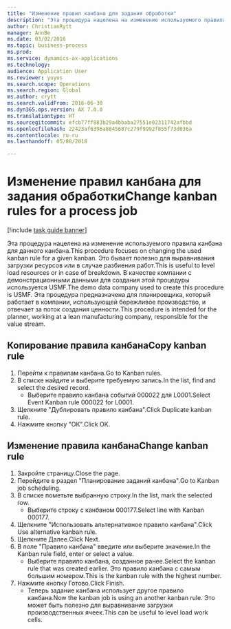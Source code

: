 ```yaml
--- 
title: "Изменение правил канбана для задания обработки"
description: "Эта процедура нацелена на изменение используемого правила канбана для данного канбана."
author: ChristianRytt
manager: AnnBe
ms.date: 03/02/2016
ms.topic: business-process
ms.prod: 
ms.service: dynamics-ax-applications
ms.technology: 
audience: Application User
ms.reviewer: yuyus
ms.search.scope: Operations
ms.search.region: Global
ms.author: crytt
ms.search.validFrom: 2016-06-30
ms.dyn365.ops.version: AX 7.0.0
ms.translationtype: HT
ms.sourcegitcommit: efcb77ff883b29a4bbaba27551e02311742afbbd
ms.openlocfilehash: 22423af6396a8845687c279f9992f855f73d036a
ms.contentlocale: ru-ru
ms.lasthandoff: 05/08/2018

---
```

# <a name="change-kanban-rules-for-a-process-job"></a><span data-ttu-id="f7c7b-103">Изменение правил канбана для задания обработки</span><span class="sxs-lookup"><span data-stu-id="f7c7b-103">Change kanban rules for a process job</span></span>

[!include [task guide banner](../../includes/task-guide-banner.md)]

<span data-ttu-id="f7c7b-104">Эта процедура нацелена на изменение используемого правила канбана для данного канбана.</span><span class="sxs-lookup"><span data-stu-id="f7c7b-104">This procedure focuses on changing the used kanban rule for a given kanban.</span></span> <span data-ttu-id="f7c7b-105">Это бывает полезно для выравнивания загрузки ресурсов или в случае разбиения работ.</span><span class="sxs-lookup"><span data-stu-id="f7c7b-105">This is useful to level load resources or in case of breakdown.</span></span> <span data-ttu-id="f7c7b-106">В качестве компании с демонстрационными данными для создания этой процедуры используется USMF.</span><span class="sxs-lookup"><span data-stu-id="f7c7b-106">The demo data company used to create this procedure is USMF.</span></span> <span data-ttu-id="f7c7b-107">Эта процедура предназначена для планировщика, который работает в компании, использующей бережливое производство, и отвечает за поток создания ценности.</span><span class="sxs-lookup"><span data-stu-id="f7c7b-107">This procedure is intended for the planner, working at a lean manufacturing company, responsible for the value stream.</span></span>


## <a name="copy-kanban-rule"></a><span data-ttu-id="f7c7b-108">Копирование правила канбана</span><span class="sxs-lookup"><span data-stu-id="f7c7b-108">Copy kanban rule</span></span>
1. <span data-ttu-id="f7c7b-109">Перейти к правилам канбана.</span><span class="sxs-lookup"><span data-stu-id="f7c7b-109">Go to Kanban rules.</span></span>
2. <span data-ttu-id="f7c7b-110">В списке найдите и выберите требуемую запись.</span><span class="sxs-lookup"><span data-stu-id="f7c7b-110">In the list, find and select the desired record.</span></span>
    * <span data-ttu-id="f7c7b-111">Выберите правило канбана событий 000022 для L0001.</span><span class="sxs-lookup"><span data-stu-id="f7c7b-111">Select Event Kanban rule 000022 for L0001.</span></span>  
3. <span data-ttu-id="f7c7b-112">Щелкните "Дублировать правило канбана".</span><span class="sxs-lookup"><span data-stu-id="f7c7b-112">Click Duplicate kanban rule.</span></span>
4. <span data-ttu-id="f7c7b-113">Нажмите кнопку "OК".</span><span class="sxs-lookup"><span data-stu-id="f7c7b-113">Click OK.</span></span>

## <a name="change-kanban-rule"></a><span data-ttu-id="f7c7b-114">Изменение правила канбана</span><span class="sxs-lookup"><span data-stu-id="f7c7b-114">Change kanban rule</span></span>
1. <span data-ttu-id="f7c7b-115">Закройте страницу.</span><span class="sxs-lookup"><span data-stu-id="f7c7b-115">Close the page.</span></span>
2. <span data-ttu-id="f7c7b-116">Перейдите в раздел "Планирование заданий канбана".</span><span class="sxs-lookup"><span data-stu-id="f7c7b-116">Go to Kanban job scheduling.</span></span>
3. <span data-ttu-id="f7c7b-117">В списке пометьте выбранную строку.</span><span class="sxs-lookup"><span data-stu-id="f7c7b-117">In the list, mark the selected row.</span></span>
    * <span data-ttu-id="f7c7b-118">Выберите строку с канбаном 000177.</span><span class="sxs-lookup"><span data-stu-id="f7c7b-118">Select line with Kanban 000177.</span></span>  
4. <span data-ttu-id="f7c7b-119">Щелкните "Использовать альтернативное правило канбана".</span><span class="sxs-lookup"><span data-stu-id="f7c7b-119">Click Use alternative kanban rule.</span></span>
5. <span data-ttu-id="f7c7b-120">Щелкните Далее.</span><span class="sxs-lookup"><span data-stu-id="f7c7b-120">Click Next.</span></span>
6. <span data-ttu-id="f7c7b-121">В поле "Правило канбана" введите или выберите значение.</span><span class="sxs-lookup"><span data-stu-id="f7c7b-121">In the Kanban rule field, enter or select a value.</span></span>
    * <span data-ttu-id="f7c7b-122">Выберите правило канбана, созданное ранее.</span><span class="sxs-lookup"><span data-stu-id="f7c7b-122">Select the kanban rule that was created earlier.</span></span> <span data-ttu-id="f7c7b-123">Это правило канбана с самым большим номером.</span><span class="sxs-lookup"><span data-stu-id="f7c7b-123">This is the kanban rule with the highest number.</span></span>  
7. <span data-ttu-id="f7c7b-124">Нажмите кнопку Готово.</span><span class="sxs-lookup"><span data-stu-id="f7c7b-124">Click Finish.</span></span>
    * <span data-ttu-id="f7c7b-125">Теперь задание канбана использует другое правило канбана.</span><span class="sxs-lookup"><span data-stu-id="f7c7b-125">Now the kanban job is using an another kanban rule.</span></span> <span data-ttu-id="f7c7b-126">Это может быть полезно для выравнивание загрузки производственных ячеек.</span><span class="sxs-lookup"><span data-stu-id="f7c7b-126">This can be useful to level load work cells.</span></span>  


